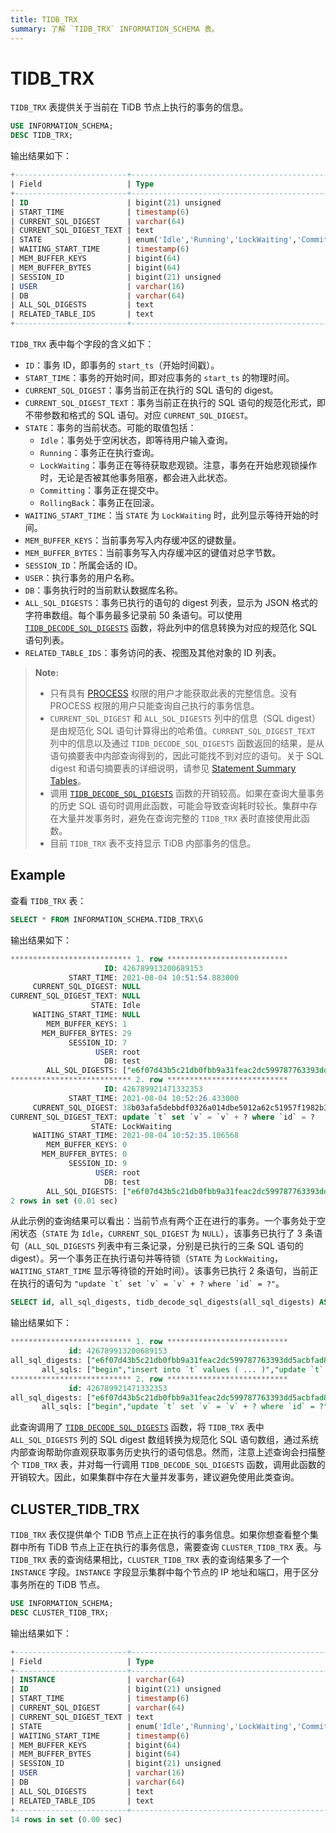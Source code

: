 ```yaml
---
title: TIDB_TRX
summary: 了解 `TIDB_TRX` INFORMATION_SCHEMA 表。
---
```


# TIDB_TRX

`TIDB_TRX` 表提供关于当前在 TiDB 节点上执行的事务的信息。

```sql
USE INFORMATION_SCHEMA;
DESC TIDB_TRX;
```

输出结果如下：

```sql
+-------------------------+-----------------------------------------------------------------+------+------+---------+-------+
| Field                   | Type                                                            | Null | Key  | Default | Extra |
+-------------------------+-----------------------------------------------------------------+------+------+---------+-------+
| ID                      | bigint(21) unsigned                                             | NO   | PRI  | NULL    |       |
| START_TIME              | timestamp(6)                                                    | YES  |      | NULL    |       |
| CURRENT_SQL_DIGEST      | varchar(64)                                                     | YES  |      | NULL    |       |
| CURRENT_SQL_DIGEST_TEXT | text                                                            | YES  |      | NULL    |       |
| STATE                   | enum('Idle','Running','LockWaiting','Committing','RollingBack') | YES  |      | NULL    |       |
| WAITING_START_TIME      | timestamp(6)                                                    | YES  |      | NULL    |       |
| MEM_BUFFER_KEYS         | bigint(64)                                                      | YES  |      | NULL    |       |
| MEM_BUFFER_BYTES        | bigint(64)                                                      | YES  |      | NULL    |       |
| SESSION_ID              | bigint(21) unsigned                                             | YES  |      | NULL    |       |
| USER                    | varchar(16)                                                     | YES  |      | NULL    |       |
| DB                      | varchar(64)                                                     | YES  |      | NULL    |       |
| ALL_SQL_DIGESTS         | text                                                            | YES  |      | NULL    |       |
| RELATED_TABLE_IDS       | text                                                            | YES  |      | NULL    |       |
+-------------------------+-----------------------------------------------------------------+------+------+---------+-------+
```

`TIDB_TRX` 表中每个字段的含义如下：

* `ID`：事务 ID，即事务的 `start_ts`（开始时间戳）。
* `START_TIME`：事务的开始时间，即对应事务的 `start_ts` 的物理时间。
* `CURRENT_SQL_DIGEST`：事务当前正在执行的 SQL 语句的 digest。
* `CURRENT_SQL_DIGEST_TEXT`：事务当前正在执行的 SQL 语句的规范化形式，即不带参数和格式的 SQL 语句。对应 `CURRENT_SQL_DIGEST`。
* `STATE`：事务的当前状态。可能的取值包括：
    * `Idle`：事务处于空闲状态，即等待用户输入查询。
    * `Running`：事务正在执行查询。
    * `LockWaiting`：事务正在等待获取悲观锁。注意，事务在开始悲观锁操作时，无论是否被其他事务阻塞，都会进入此状态。
    * `Committing`：事务正在提交中。
    * `RollingBack`：事务正在回滚。
* `WAITING_START_TIME`：当 `STATE` 为 `LockWaiting` 时，此列显示等待开始的时间。
* `MEM_BUFFER_KEYS`：当前事务写入内存缓冲区的键数量。
* `MEM_BUFFER_BYTES`：当前事务写入内存缓冲区的键值对总字节数。
* `SESSION_ID`：所属会话的 ID。
* `USER`：执行事务的用户名称。
* `DB`：事务执行时的当前默认数据库名称。
* `ALL_SQL_DIGESTS`：事务已执行的语句的 digest 列表，显示为 JSON 格式的字符串数组。每个事务最多记录前 50 条语句。可以使用 [`TIDB_DECODE_SQL_DIGESTS`](/functions-and-operators/tidb-functions.md#tidb_decode_sql_digests) 函数，将此列中的信息转换为对应的规范化 SQL 语句列表。
* `RELATED_TABLE_IDS`：事务访问的表、视图及其他对象的 ID 列表。

> **Note:**
>
> * 只有具有 [PROCESS](https://dev.mysql.com/doc/refman/8.0/en/privileges-provided.html#priv_process) 权限的用户才能获取此表的完整信息。没有 PROCESS 权限的用户只能查询自己执行的事务信息。
> * `CURRENT_SQL_DIGEST` 和 `ALL_SQL_DIGESTS` 列中的信息（SQL digest）是由规范化 SQL 语句计算得出的哈希值。`CURRENT_SQL_DIGEST_TEXT` 列中的信息以及通过 `TIDB_DECODE_SQL_DIGESTS` 函数返回的结果，是从语句摘要表中内部查询得到的，因此可能找不到对应的语句。关于 SQL digest 和语句摘要表的详细说明，请参见 [Statement Summary Tables](/statement-summary-tables.md)。
> * 调用 [`TIDB_DECODE_SQL_DIGESTS`](/functions-and-operators/tidb-functions.md#tidb_decode_sql_digests) 函数的开销较高。如果在查询大量事务的历史 SQL 语句时调用此函数，可能会导致查询耗时较长。集群中存在大量并发事务时，避免在查询完整的 `TIDB_TRX` 表时直接使用此函数。
> * 目前 `TIDB_TRX` 表不支持显示 TiDB 内部事务的信息。

## Example

查看 `TIDB_TRX` 表：

```sql
SELECT * FROM INFORMATION_SCHEMA.TIDB_TRX\G
```

输出结果如下：

```sql
*************************** 1. row ***************************
                     ID: 426789913200689153
             START_TIME: 2021-08-04 10:51:54.883000
     CURRENT_SQL_DIGEST: NULL
CURRENT_SQL_DIGEST_TEXT: NULL
                  STATE: Idle
     WAITING_START_TIME: NULL
        MEM_BUFFER_KEYS: 1
       MEM_BUFFER_BYTES: 29
             SESSION_ID: 7
                   USER: root
                     DB: test
        ALL_SQL_DIGESTS: ["e6f07d43b5c21db0fbb9a31feac2dc599787763393dd5acbfad80e247eb02ad5","04fa858fa491c62d194faec2ab427261cc7998b3f1ccf8f6844febca504cb5e9","b83710fa8ab7df8504920e8569e48654f621cf828afbe7527fd003b79f48da9e"]
*************************** 2. row ***************************
                     ID: 426789921471332353
             START_TIME: 2021-08-04 10:52:26.433000
     CURRENT_SQL_DIGEST: 38b03afa5debbdf0326a014dbe5012a62c51957f1982b3093e748460f8b00821
CURRENT_SQL_DIGEST_TEXT: update `t` set `v` = `v` + ? where `id` = ?
                  STATE: LockWaiting
     WAITING_START_TIME: 2021-08-04 10:52:35.106568
        MEM_BUFFER_KEYS: 0
       MEM_BUFFER_BYTES: 0
             SESSION_ID: 9
                   USER: root
                     DB: test
        ALL_SQL_DIGESTS: ["e6f07d43b5c21db0fbb9a31feac2dc599787763393dd5acbfad80e247eb02ad5","38b03afa5debbdf0326a014dbe5012a62c51957f1982b3093e748460f8b00821"]
2 rows in set (0.01 sec)
```

从此示例的查询结果可以看出：当前节点有两个正在进行的事务。一个事务处于空闲状态（`STATE` 为 `Idle`，`CURRENT_SQL_DIGEST` 为 `NULL`），该事务已执行了 3 条语句（`ALL_SQL_DIGESTS` 列表中有三条记录，分别是已执行的三条 SQL 语句的 digest）。另一个事务正在执行语句并等待锁（`STATE` 为 `LockWaiting`，`WAITING_START_TIME` 显示等待锁的开始时间）。该事务已执行 2 条语句，当前正在执行的语句为 ``"update `t` set `v` = `v` + ? where `id` = ?"``。

```sql
SELECT id, all_sql_digests, tidb_decode_sql_digests(all_sql_digests) AS all_sqls FROM INFORMATION_SCHEMA.TIDB_TRX\G
```

输出结果如下：

```sql
*************************** 1. row ***************************
             id: 426789913200689153
all_sql_digests: ["e6f07d43b5c21db0fbb9a31feac2dc599787763393dd5acbfad80e247eb02ad5","04fa858fa491c62d194faec2ab427261cc7998b3f1ccf8f6844febca504cb5e9","b83710fa8ab7df8504920e8569e48654f621cf828afbe7527fd003b79f48da9e"]
       all_sqls: ["begin","insert into `t` values ( ... )","update `t` set `v` = `v` + ?"]
*************************** 2. row ***************************
             id: 426789921471332353
all_sql_digests: ["e6f07d43b5c21db0fbb9a31feac2dc599787763393dd5acbfad80e247eb02ad5","38b03afa5debbdf0326a014dbe5012a62c51957f1982b3093e748460f8b00821"]
       all_sqls: ["begin","update `t` set `v` = `v` + ? where `id` = ?"]
```

此查询调用了 [`TIDB_DECODE_SQL_DIGESTS`](/functions-and-operators/tidb-functions.md#tidb_decode_sql_digests) 函数，将 `TIDB_TRX` 表中 `ALL_SQL_DIGESTS` 列的 SQL digest 数组转换为规范化 SQL 语句数组，通过系统内部查询帮助你直观获取事务历史执行的语句信息。然而，注意上述查询会扫描整个 `TIDB_TRX` 表，并对每一行调用 `TIDB_DECODE_SQL_DIGESTS` 函数，调用此函数的开销较大。因此，如果集群中存在大量并发事务，建议避免使用此类查询。

## CLUSTER_TIDB_TRX

`TIDB_TRX` 表仅提供单个 TiDB 节点上正在执行的事务信息。如果你想查看整个集群中所有 TiDB 节点上正在执行的事务信息，需要查询 `CLUSTER_TIDB_TRX` 表。与 `TIDB_TRX` 表的查询结果相比，`CLUSTER_TIDB_TRX` 表的查询结果多了一个 `INSTANCE` 字段。`INSTANCE` 字段显示集群中每个节点的 IP 地址和端口，用于区分事务所在的 TiDB 节点。

```sql
USE INFORMATION_SCHEMA;
DESC CLUSTER_TIDB_TRX;
```

输出结果如下：

```sql
+-------------------------+-----------------------------------------------------------------+------+------+---------+-------+
| Field                   | Type                                                            | Null | Key  | Default | Extra |
+-------------------------+-----------------------------------------------------------------+------+------+---------+-------+
| INSTANCE                | varchar(64)                                                     | YES  |      | NULL    |       |
| ID                      | bigint(21) unsigned                                             | NO   | PRI  | NULL    |       |
| START_TIME              | timestamp(6)                                                    | YES  |      | NULL    |       |
| CURRENT_SQL_DIGEST      | varchar(64)                                                     | YES  |      | NULL    |       |
| CURRENT_SQL_DIGEST_TEXT | text                                                            | YES  |      | NULL    |       |
| STATE                   | enum('Idle','Running','LockWaiting','Committing','RollingBack') | YES  |      | NULL    |       |
| WAITING_START_TIME      | timestamp(6)                                                    | YES  |      | NULL    |       |
| MEM_BUFFER_KEYS         | bigint(64)                                                      | YES  |      | NULL    |       |
| MEM_BUFFER_BYTES        | bigint(64)                                                      | YES  |      | NULL    |       |
| SESSION_ID              | bigint(21) unsigned                                             | YES  |      | NULL    |       |
| USER                    | varchar(16)                                                     | YES  |      | NULL    |       |
| DB                      | varchar(64)                                                     | YES  |      | NULL    |       |
| ALL_SQL_DIGESTS         | text                                                            | YES  |      | NULL    |       |
| RELATED_TABLE_IDS       | text                                                            | YES  |      | NULL    |       |
+-------------------------+-----------------------------------------------------------------+------+------+---------+-------+
14 rows in set (0.00 sec)
```